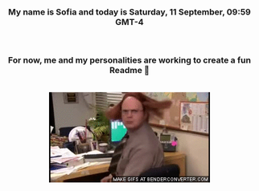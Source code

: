 


<div align="center">
<h3 >My name is Sofia and today is Saturday, 11 September, 09:59 GMT-4</h3><br>
<h3 >For now, me and my personalities are working to create a fun Readme 👋
</h3><br>
<img src='img/dwight.gif' alt='working...'/>
</div>
